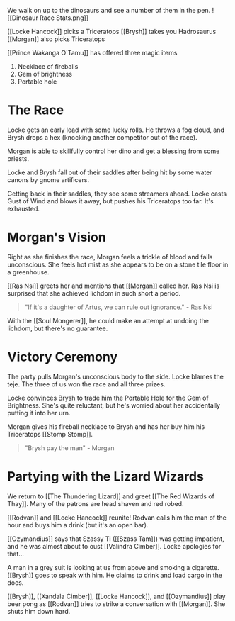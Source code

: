 We walk on up to the dinosaurs and see a number of them in the pen.
![[Dinosaur Race Stats.png]]

[[Locke Hancock]] picks a Triceratops
[[Brysh]] takes you Hadrosaurus
[[Morgan]] also picks Triceratops

[[Prince Wakanga O'Tamu]] has offered three magic items
1) Necklace of fireballs
2) Gem of brightness
3) Portable hole

# The Race
Locke gets an early lead with some lucky rolls. He throws a fog cloud, and Brysh drops a hex (knocking another competitor out of the race).

Morgan is able to skillfully control her dino and get a blessing from some priests.

Locke and Brysh fall out of their saddles after being hit by some water canons by gnome artificers.

Getting back in their saddles, they see some streamers ahead. Locke casts Gust of Wind and blows it away, but pushes his Triceratops too far. It's exhausted.

# Morgan's Vision
Right as she finishes the race, Morgan feels a trickle of blood and falls unconscious. She feels hot mist as she appears to be on a stone tile floor in a greenhouse.

[[Ras Nsi]] greets her and mentions that [[Morgan]] called her. Ras Nsi is surprised that she achieved lichdom in such short a period.

> "If it's a daughter of Artus, we can rule out ignorance." - Ras Nsi

With the [[Soul Mongerer]], he could make an attempt at undoing the lichdom, but there's no guarantee.

# Victory Ceremony
The party pulls Morgan's unconscious body to the side. Locke blames the teje. The three of us won the race and all three prizes.

Locke convinces Brysh to trade him the Portable Hole for the Gem of Brightness. She's quite reluctant, but he's worried about her accidentally putting it into her urn.

Morgan gives his fireball necklace to Brysh and has her buy him his Triceratops [[Stomp Stomp]].
> "Brysh pay the man" - Morgan

# Partying with the Lizard Wizards
We return to [[The Thundering Lizard]] and greet  [[The Red Wizards of Thay]]. Many of the patrons are head shaven and red robed.

[[Rodvan]] and [[Locke Hancock]] reunite! Rodvan calls him the man of the hour and buys him a drink (but it's an open bar).

[[Ozymandius]] says that Szassy Ti ([[Szass Tam]]) was getting impatient, and he was almost about to oust [[Valindra Cimber]]. Locke apologies for that...

A man in a grey suit is looking at us from above and smoking a cigarette. [[Brysh]] goes to speak with him. He claims to drink and load cargo in the docs.

[[Brysh]], [[Xandala Cimber]], [[Locke Hancock]], and [[Ozymandius]] play beer pong as [[Rodvan]] tries to strike a conversation with [[Morgan]]. She shuts him down hard.